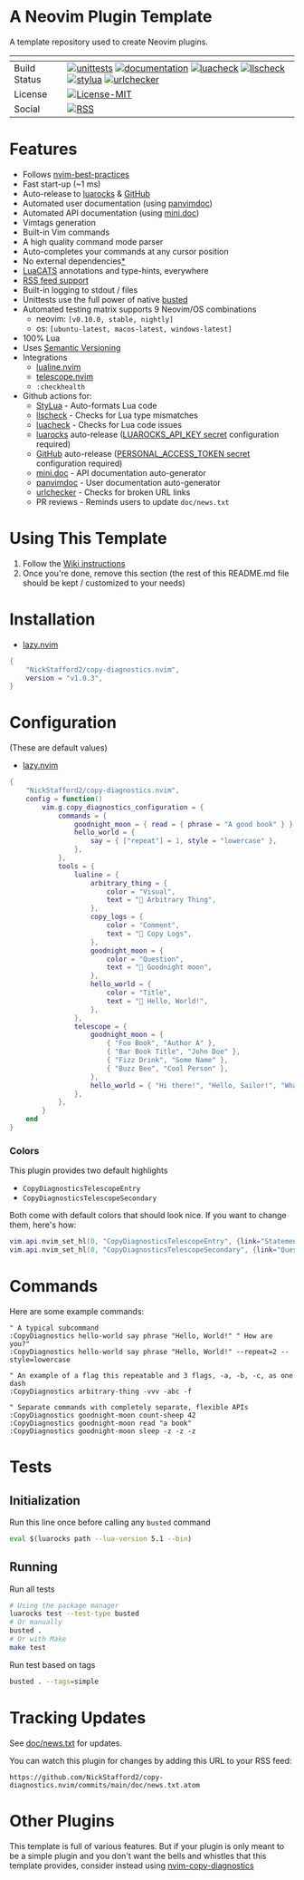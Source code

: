 # A Neovim Plugin Template

A template repository used to create Neovim plugins.

| <!-- -->     | <!-- -->                                                                                                                                                                                                                                                                                                                                                                                                                                                                                                                                                                                                                                                                                                                                                                                                                                                                                                                                                                                                                                                                                                                                                                                                                                                                                                                                                                                                                                                                                                                                                                   |
| ------------ | -------------------------------------------------------------------------------------------------------------------------------------------------------------------------------------------------------------------------------------------------------------------------------------------------------------------------------------------------------------------------------------------------------------------------------------------------------------------------------------------------------------------------------------------------------------------------------------------------------------------------------------------------------------------------------------------------------------------------------------------------------------------------------------------------------------------------------------------------------------------------------------------------------------------------------------------------------------------------------------------------------------------------------------------------------------------------------------------------------------------------------------------------------------------------------------------------------------------------------------------------------------------------------------------------------------------------------------------------------------------------------------------------------------------------------------------------------------------------------------------------------------------------------------------------------------------------- |
| Build Status | [![unittests](https://img.shields.io/github/actions/workflow/status/NickStafford2/copy-diagnostics.nvim/test.yml?branch=main&style=for-the-badge&label=Unittests)](https://github.com/ColinKennedy/copy-diagnostics.nvim/actions/workflows/test.yml) [![documentation](https://img.shields.io/github/actions/workflow/status/ColinKennedy/copy-diagnostics.nvim/documentation.yml?branch=main&style=for-the-badge&label=Documentation)](https://github.com/ColinKennedy/copy-diagnostics.nvim/actions/workflows/documentation.yml) [![luacheck](https://img.shields.io/github/actions/workflow/status/ColinKennedy/copy-diagnostics.nvim/luacheck.yml?branch=main&style=for-the-badge&label=Luacheck)](https://github.com/ColinKennedy/copy-diagnostics.nvim/actions/workflows/luacheck.yml) [![llscheck](https://img.shields.io/github/actions/workflow/status/ColinKennedy/copy-diagnostics.nvim/llscheck.yml?branch=main&style=for-the-badge&label=llscheck)](https://github.com/ColinKennedy/copy-diagnostics.nvim/actions/workflows/llscheck.yml) [![stylua](https://img.shields.io/github/actions/workflow/status/ColinKennedy/copy-diagnostics.nvim/stylua.yml?branch=main&style=for-the-badge&label=Stylua)](https://github.com/ColinKennedy/copy-diagnostics.nvim/actions/workflows/stylua.yml) [![urlchecker](https://img.shields.io/github/actions/workflow/status/ColinKennedy/copy-diagnostics.nvim/urlchecker.yml?branch=main&style=for-the-badge&label=URLChecker)](https://github.com/ColinKennedy/copy-diagnostics.nvim/actions/workflows/urlchecker.yml) |
| License      | [![License-MIT](https://img.shields.io/badge/License-MIT-blue?style=for-the-badge)](https://github.com/NickStafford2/copy-diagnostics.nvim/blob/main/LICENSE)                                                                                                                                                                                                                                                                                                                                                                                                                                                                                                                                                                                                                                                                                                                                                                                                                                                                                                                                                                                                                                                                                                                                                                                                                                                                                                                                                                                                              |
| Social       | [![RSS](https://img.shields.io/badge/rss-F88900?style=for-the-badge&logo=rss&logoColor=white)](https://github.com/NickStafford2/copy-diagnostics.nvim/commits/main/doc/news.txt.atom)                                                                                                                                                                                                                                                                                                                                                                                                                                                                                                                                                                                                                                                                                                                                                                                                                                                                                                                                                                                                                                                                                                                                                                                                                                                                                                                                                                                      |

# Features

- Follows [nvim-best-practices](https://github.com/nvim-neorocks/nvim-best-practices)
- Fast start-up (~1 ms)
- Auto-release to [luarocks](https://luarocks.org) & [GitHub](https://github.com/NickStafford2/copy-diagnostics.nvim/releases)
- Automated user documentation (using [panvimdoc](https://github.com/kdheepak/panvimdoc))
- Automated API documentation (using [mini.doc](https://github.com/echasnovski/mini.doc))
- Vimtags generation
- Built-in Vim commands
- A high quality command mode parser
- Auto-completes your commands at any cursor position
- No external dependencies[\*](https://github.com/NickStafford2/copy-diagnostics.nvim/wiki/External-Dependencies-Disclaimer)
- [LuaCATS](https://luals.github.io/wiki/annotations/) annotations and type-hints, everywhere
- [RSS feed support](https://github.com/NickStafford2/copy-diagnostics.nvim/commits/main/doc/news.txt.atom)
- Built-in logging to stdout / files
- Unittests use the full power of native [busted](https://github.com/lunarmodules/busted)
- Automated testing matrix supports 9 Neovim/OS combinations
  - neovim: `[v0.10.0, stable, nightly]`
  - os: `[ubuntu-latest, macos-latest, windows-latest]`
- 100% Lua
- Uses [Semantic Versioning](https://semver.org)
- Integrations
  - [lualine.nvim](https://github.com/nvim-lualine/lualine.nvim)
  - [telescope.nvim](https://github.com/nvim-telescope/telescope.nvim)
  - `:checkhealth`
- Github actions for:
  - [StyLua](https://github.com/JohnnyMorganz/StyLua) - Auto-formats Lua code
  - [llscheck](https://github.com/jeffzi/llscheck) - Checks for Lua type mismatches
  - [luacheck](https://github.com/mpeterv/luacheck) - Checks for Lua code issues
  - [luarocks](https://luarocks.org) auto-release ([LUAROCKS_API_KEY secret](https://github.com/nvim-neorocks/sample-luarocks-plugin?tab=readme-ov-file#publishing-to-luarocks) configuration required)
  - [GitHub](https://github.com/NickStafford2/copy-diagnostics.nvim/releases) auto-release ([PERSONAL_ACCESS_TOKEN secret](https://github.com/nvim-neorocks/sample-luarocks-plugin?tab=readme-ov-file#installing-release-please-recommended) configuration required)
  - [mini.doc](https://github.com/echasnovski/mini.doc) - API documentation auto-generator
  - [panvimdoc](https://github.com/kdheepak/panvimdoc) - User documentation auto-generator
  - [urlchecker](https://github.com/urlstechie/urlchecker-action) - Checks for broken URL links
  - PR reviews - Reminds users to update `doc/news.txt`

# Using This Template

1. Follow the [Wiki instructions](https://github.com/NickStafford2/copy-diagnostics.nvim/wiki/Using-This-Template)
2. Once you're done, remove this section (the rest of this README.md file should be kept / customized to your needs)

# Installation

- [lazy.nvim](https://github.com/folke/lazy.nvim)

```lua
{
    "NickStafford2/copy-diagnostics.nvim",
    version = "v1.0.3",
}
```

# Configuration

(These are default values)

<!-- TODO: (you) - Remove / Add / Adjust your configuration here -->

- [lazy.nvim](https://github.com/folke/lazy.nvim)

```lua
{
    "NickStafford2/copy-diagnostics.nvim",
    config = function()
        vim.g.copy_diagnostics_configuration = {
            commands = {
                goodnight_moon = { read = { phrase = "A good book" } },
                hello_world = {
                    say = { ["repeat"] = 1, style = "lowercase" },
                },
            },
            tools = {
                lualine = {
                    arbitrary_thing = {
                        color = "Visual",
                        text = " Arbitrary Thing",
                    },
                    copy_logs = {
                        color = "Comment",
                        text = "󰈔 Copy Logs",
                    },
                    goodnight_moon = {
                        color = "Question",
                        text = " Goodnight moon",
                    },
                    hello_world = {
                        color = "Title",
                        text = " Hello, World!",
                    },
                },
                telescope = {
                    goodnight_moon = {
                        { "Foo Book", "Author A" },
                        { "Bar Book Title", "John Doe" },
                        { "Fizz Drink", "Some Name" },
                        { "Buzz Bee", "Cool Person" },
                    },
                    hello_world = { "Hi there!", "Hello, Sailor!", "What's up, doc?" },
                },
            },
        }
    end
}
```

### Colors

This plugin provides two default highlights

- `CopyDiagnosticsTelescopeEntry`
- `CopyDiagnosticsTelescopeSecondary`

Both come with default colors that should look nice. If you want to change them, here's how:

```lua
vim.api.nvim_set_hl(0, "CopyDiagnosticsTelescopeEntry", {link="Statement"})
vim.api.nvim_set_hl(0, "CopyDiagnosticsTelescopeSecondary", {link="Question"})
```

# Commands

Here are some example commands:

<!-- TODO: (you) - You'll probably want to change all this or remove it. See -->
<!-- plugin/copy_diagnostics.lua for details. -->

```vim
" A typical subcommand
:CopyDiagnostics hello-world say phrase "Hello, World!" " How are you?"
:CopyDiagnostics hello-world say phrase "Hello, World!" --repeat=2 --style=lowercase

" An example of a flag this repeatable and 3 flags, -a, -b, -c, as one dash
:CopyDiagnostics arbitrary-thing -vvv -abc -f

" Separate commands with completely separate, flexible APIs
:CopyDiagnostics goodnight-moon count-sheep 42
:CopyDiagnostics goodnight-moon read "a book"
:CopyDiagnostics goodnight-moon sleep -z -z -z
```

# Tests

## Initialization

Run this line once before calling any `busted` command

```sh
eval $(luarocks path --lua-version 5.1 --bin)
```

## Running

Run all tests

```sh
# Using the package manager
luarocks test --test-type busted
# Or manually
busted .
# Or with Make
make test
```

Run test based on tags

```sh
busted . --tags=simple
```

# Tracking Updates

See [doc/news.txt](doc/news.txt) for updates.

You can watch this plugin for changes by adding this URL to your RSS feed:

```
https://github.com/NickStafford2/copy-diagnostics.nvim/commits/main/doc/news.txt.atom
```

# Other Plugins

This template is full of various features. But if your plugin is only meant to
be a simple plugin and you don't want the bells and whistles that this template
provides, consider instead using
[nvim-copy-diagnostics](https://github.com/ellisonleao/nvim-plugin-template)
